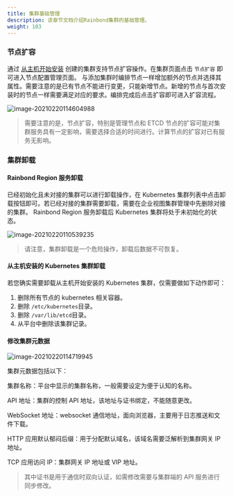 ```yaml
---
title: 集群基础管理
description: 该章节文档介绍Rainbond集群的基础管理。
weight: 103
---
```


### 节点扩容

通过 [从主机开始安装](/docs/user-operations/cluster-manage/add-cluster/#从裸机开始安装) 创建的集群支持节点扩容操作。在集群页面点击 `节点扩容` 即可进入节点配置管理页面。 与添加集群时编排节点一样增加额外的节点并选择其属性。需要注意的是已有节点不能进行变更，只能新增节点。新增的节点与首次安装时的节点一样需要满足对应的要求。编排完成后点击扩容即可进入扩容流程。

![image-20210220114604988](https://static.goodrain.com/images/5.3/node-append.png)

> 需要注意的是，节点扩容，特别是管理节点和 ETCD 节点的扩容可能对集群服务具有一定影响，需要选择合适的时间进行。计算节点的扩容对已有服务无影响。

### 集群卸载

#### Rainbond Region 服务卸载

已经初始化且未对接的集群可以进行卸载操作，在 Kubernetes 集群列表中点击卸载按钮即可。若已经对接的集群需要卸载，需要在企业视图集群管理中先删除对接的集群。 Rainbond Region 服务卸载后 Kubernetes 集群将处于未初始化的状态。

![image-20210220110539235](https://static.goodrain.com/images/5.3/cluster-uninstall.png)

> 请注意，集群卸载是一个危险操作，卸载后数据不可恢复。

#### 从主机安装的 Kubernetes 集群卸载

若您确实需要卸载从主机开始安装的 Kubernetes 集群，仅需要做如下动作即可：

1. 删除所有节点的 kubernetes 相关容器。
2. 删除 `/etc/kubernetes`目录。
3. 删除 `/var/lib/etcd`目录。
4. 从平台中删除该集群记录。

#### 修改集群元数据

![image-20210220114719945](https://static.goodrain.com/images/5.3/change-cluster.png)

集群元数据包括以下：

集群名称：平台中显示的集群名称，一般需要设定为便于认知的名称。

API 地址：集群的控制 API 地址，该地址与证书绑定，不能随意更改。

WebSocket 地址：websocket 通信地址，面向浏览器，主要用于日志推送和文件下载。

HTTP 应用默认郁闷后缀：用于分配默认域名，该域名需要泛解析到集群网关 IP 地址。

TCP 应用访问 IP：集群网关 IP 地址或 VIP 地址。

> 其中证书是用于通信时双向认证，如需修改需要与集群端的 API 服务进行同步修改。
